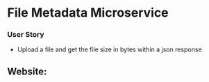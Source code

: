 # File Metadata Microservice

### User Story

  - Upload a file and get the file size in bytes within a json response
  
## Website: